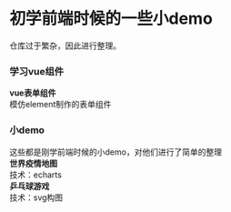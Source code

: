 # 初学前端时候的一些小demo

仓库过于繁杂，因此进行整理。

### 学习vue组件
**vue表单组件**  
模仿element制作的表单组件  

### 小demo
这些都是刚学前端时候的小demo，对他们进行了简单的整理  
**世界疫情地图**  
技术：echarts  
**乒乓球游戏**  
技术：svg构图
